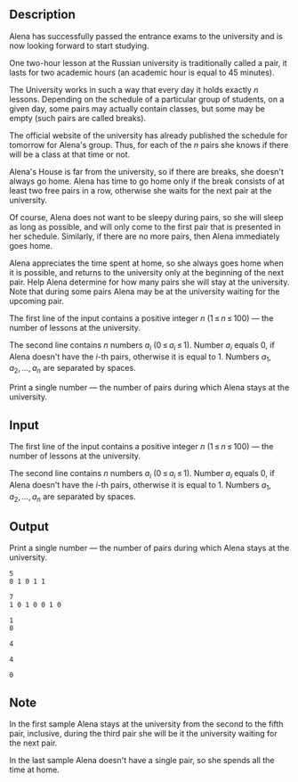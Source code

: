 ## Description

<div><p>Alena has successfully passed the entrance exams to the university and is now looking forward to start studying.</p><p>One two-hour lesson at the Russian university is traditionally called a <span class="tex-font-style-it">pair</span>, it lasts for two academic hours (an academic hour is equal to 45 minutes).</p><p>The University works in such a way that every day it holds exactly <span class="tex-span"><i>n</i></span> lessons. Depending on the schedule of a particular group of students, on a given day, some pairs may actually contain classes, but some may be empty (such pairs are called breaks).</p><p>The official website of the university has already published the schedule for tomorrow for Alena's group. Thus, for each of the <span class="tex-span"><i>n</i></span> pairs she knows if there will be a class at that time or not.</p><p>Alena's House is far from the university, so if there are breaks, she doesn't always go home. Alena has time to go home only if the break consists of at least two free pairs in a row, otherwise she waits for the next pair at the university.</p><p>Of course, Alena does not want to be sleepy during pairs, so she will sleep as long as possible, and will only come to the first pair that is presented in her schedule. Similarly, if there are no more pairs, then Alena immediately goes home.</p><p>Alena appreciates the time spent at home, so she always goes home when it is possible, and returns to the university only at the beginning of the next pair. Help Alena determine for how many pairs she will stay at the university. Note that during some pairs Alena may be at the university waiting for the upcoming pair.</p></div><div class="input-specification"><p>The first line of the input contains a positive integer <span class="tex-span"><i>n</i></span> (<span class="tex-span">1 ≤ <i>n</i> ≤ 100</span>) — the number of lessons at the university. </p><p>The second line contains <span class="tex-span"><i>n</i></span> numbers <span class="tex-span"><i>a</i><sub class="lower-index"><i>i</i></sub></span> (<span class="tex-span">0 ≤ <i>a</i><sub class="lower-index"><i>i</i></sub> ≤ 1</span>). Number <span class="tex-span"><i>a</i><sub class="lower-index"><i>i</i></sub></span> equals <span class="tex-span">0</span>, if Alena doesn't have the <span class="tex-span"><i>i</i></span>-th pairs, otherwise it is equal to <span class="tex-span">1</span>. Numbers <span class="tex-span"><i>a</i><sub class="lower-index">1</sub>, <i>a</i><sub class="lower-index">2</sub>, ..., <i>a</i><sub class="lower-index"><i>n</i></sub></span> are separated by spaces.</p></div><div class="output-specification"><p>Print a single number — the number of pairs during which Alena stays at the university.</p></div>

## Input

<p>The first line of the input contains a positive integer <span class="tex-span"><i>n</i></span> (<span class="tex-span">1 ≤ <i>n</i> ≤ 100</span>) — the number of lessons at the university. </p><p>The second line contains <span class="tex-span"><i>n</i></span> numbers <span class="tex-span"><i>a</i><sub class="lower-index"><i>i</i></sub></span> (<span class="tex-span">0 ≤ <i>a</i><sub class="lower-index"><i>i</i></sub> ≤ 1</span>). Number <span class="tex-span"><i>a</i><sub class="lower-index"><i>i</i></sub></span> equals <span class="tex-span">0</span>, if Alena doesn't have the <span class="tex-span"><i>i</i></span>-th pairs, otherwise it is equal to <span class="tex-span">1</span>. Numbers <span class="tex-span"><i>a</i><sub class="lower-index">1</sub>, <i>a</i><sub class="lower-index">2</sub>, ..., <i>a</i><sub class="lower-index"><i>n</i></sub></span> are separated by spaces.</p>

## Output

<p>Print a single number — the number of pairs during which Alena stays at the university.</p>





```input1
5
0 1 0 1 1

```




```input2
7
1 0 1 0 0 1 0

```




```input3
1
0

```




```output1
4

```




```output2
4

```




```output3
0

```



## Note

<p>In the first sample Alena stays at the university from the second to the fifth pair, inclusive, during the third pair she will be it the university waiting for the next pair. </p><p>In the last sample Alena doesn't have a single pair, so she spends all the time at home.</p>
